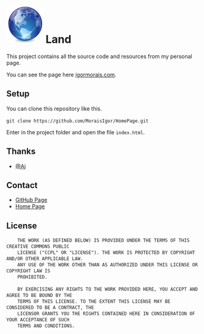 # ![1] Land

This project contains all the source code and resources from my personal page.

You can see the page here [igormorais.com](http://igormorais.com).


Setup
-----

You can clone this repository like this.

`git clone https://github.com/MoraisIgor/HomePage.git`

Enter in the project folder and open the file `index.html`.


Thanks
------

* [@Aj](https://twitter.com/ajlkn)


Contact
-------

* [GitHub Page](http://moraisigor.github.io)
* [Home Page](http://igormorais.com)


License
-------

```
    THE WORK (AS DEFINED BELOW) IS PROVIDED UNDER THE TERMS OF THIS CREATIVE COMMONS PUBLIC
    LICENSE ("CCPL" OR "LICENSE"). THE WORK IS PROTECTED BY COPYRIGHT AND/OR OTHER APPLICABLE LAW.
    ANY USE OF THE WORK OTHER THAN AS AUTHORIZED UNDER THIS LICENSE OR COPYRIGHT LAW IS
    PROHIBITED.

    BY EXERCISING ANY RIGHTS TO THE WORK PROVIDED HERE, YOU ACCEPT AND AGREE TO BE BOUND BY THE
    TERMS OF THIS LICENSE. TO THE EXTENT THIS LICENSE MAY BE CONSIDERED TO BE A CONTRACT, THE
    LICENSOR GRANTS YOU THE RIGHTS CONTAINED HERE IN CONSIDERATION OF YOUR ACCEPTANCE OF SUCH
    TERMS AND CONDITIONS.
```


[1]: https://raw.githubusercontent.com/MoraisIgor/HomePage/master/raw/web.png
